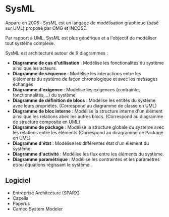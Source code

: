 # SysML

Apparu en 2006 : SysML est un langage de modélisation graphique (basé sur UML) proposé par OMG et INCOSE.

Par rapport à UML, SysML est plus générique et a l'objectif de modéliser tout système complexe.

SysML est architecturé autour de 9 diagrammes : 
- **Diagramme de cas d'utilisation** : Modélise les fonctionalités du système ainsi que les acteurs.
- **Diagramme de séquence** : Modélise les interactions entre les élélements du système de façon chronologique et avec les messages échangés
- **Diagramme d'exigence** : Modélise les exigences (contrainte, fonctionnalités,...) du système
- **Diagramme de définition de blocs** : Modélise les entités du système avec leurs propriétés. (Correspond au diagramme de classe en UML)
- **Diagramme de bloc interne** : Modélise la structure interne d'un élément ainsi que les relations abec les autres blocs. (Correspond au diagramme de structure composite en UML)
- **Diagramme de package** : Modélise la structure globale du système avec les relations entre les éléments (Correspond au diragramme de Package en UML)
- **Diagramme d'état** : Modélise les différentes état d'un élément du système.
- **Diagramme d'activité** : Modélise les flux entre les éléments du système.
- **Diagramme paramétrique** : Modélise les contraintes et les paramètres et/ou équations régissant le système.

## Logiciel

- Entreprise Architecture (SPARX)
- Capella
- Papyrus
- Cameo System Modeler
